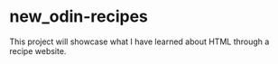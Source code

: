# new_odin-recipes
This project will showcase what I have learned about HTML through a recipe website.
